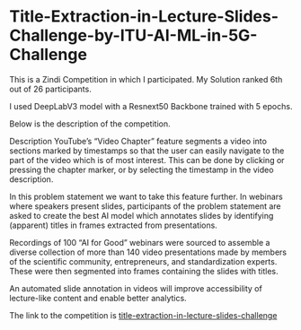 # Title-Extraction-in-Lecture-Slides-Challenge-by-ITU-AI-ML-in-5G-Challenge

This is a Zindi Competition in which I participated. My Solution ranked 6th out of 26 participants.

I used DeepLabV3 model with a Resnext50 Backbone trained with 5 epochs.

Below is the description of the competition.

Description
YouTube’s “Video Chapter” feature segments a video into sections marked by timestamps so that the user can easily navigate to the part of the video which is of most interest. This can be done by clicking or pressing the chapter marker, or by selecting the timestamp in the video description.

In this problem statement we want to take this feature further. In webinars where speakers present slides, participants of the problem statement are asked to create the best AI model which annotates slides by identifying (apparent) titles in frames extracted from presentations.

Recordings of 100 “AI for Good” webinars were sourced to assemble a diverse collection of more than 140 video presentations made by members of the scientific community, entrepreneurs, and standardization experts. These were then segmented into frames containing the slides with titles.

An automated slide annotation in videos will improve accessibility of lecture-like content and enable better analytics.

The link to the competition is [title-extraction-in-lecture-slides-challenge](https://zindi.africa/competitions/title-extraction-in-lecture-slides-challenge)
